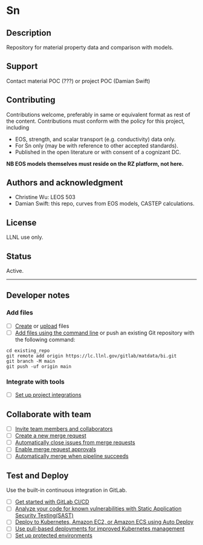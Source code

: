 # Sn

## Description
Repository for material property data and comparison with models.

## Support
Contact material POC (???) or project POC (Damian Swift)

## Contributing
Contributions welcome, preferably in same or equivalent format as rest of the content.
Contributions must conform with the policy for this project, including
- EOS, strength, and scalar transport (e.g. conductivity) data only.
- For Sn only (may be with reference to other accepted standards).
- Published in the open literature or with consent of a cognizant DC.

**NB EOS models themselves must reside on the RZ platform, not here.**

## Authors and acknowledgment
- Christine Wu: LEOS 503
- Damian Swift: this repo, curves from EOS models, CASTEP calculations.

## License
LLNL use only.

## Status
Active.

***

## Developer notes

### Add files

- [ ] [Create](https://docs.gitlab.com/ee/user/project/repository/web_editor.html#create-a-file) or [upload](https://docs.gitlab.com/ee/user/project/repository/web_editor.html#upload-a-file) files
- [ ] [Add files using the command line](https://docs.gitlab.com/ee/gitlab-basics/add-file.html#add-a-file-using-the-command-line) or push an existing Git repository with the following command:

```
cd existing_repo
git remote add origin https://lc.llnl.gov/gitlab/matdata/bi.git
git branch -M main
git push -uf origin main
```

### Integrate with tools

- [ ] [Set up project integrations](https://lc.llnl.gov/gitlab/matdata/bi/-/settings/integrations)

## Collaborate with team

- [ ] [Invite team members and collaborators](https://docs.gitlab.com/ee/user/project/members/)
- [ ] [Create a new merge request](https://docs.gitlab.com/ee/user/project/merge_requests/creating_merge_requests.html)
- [ ] [Automatically close issues from merge requests](https://docs.gitlab.com/ee/user/project/issues/managing_issues.html#closing-issues-automatically)
- [ ] [Enable merge request approvals](https://docs.gitlab.com/ee/user/project/merge_requests/approvals/)
- [ ] [Automatically merge when pipeline succeeds](https://docs.gitlab.com/ee/user/project/merge_requests/merge_when_pipeline_succeeds.html)

## Test and Deploy

Use the built-in continuous integration in GitLab.

- [ ] [Get started with GitLab CI/CD](https://docs.gitlab.com/ee/ci/quick_start/index.html)
- [ ] [Analyze your code for known vulnerabilities with Static Application Security Testing(SAST)](https://docs.gitlab.com/ee/user/application_security/sast/)
- [ ] [Deploy to Kubernetes, Amazon EC2, or Amazon ECS using Auto Deploy](https://docs.gitlab.com/ee/topics/autodevops/requirements.html)
- [ ] [Use pull-based deployments for improved Kubernetes management](https://docs.gitlab.com/ee/user/clusters/agent/)
- [ ] [Set up protected environments](https://docs.gitlab.com/ee/ci/environments/protected_environments.html)
